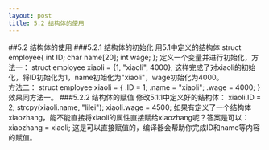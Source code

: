 ```yaml
---
layout: post
title: 5.2 结构体的使用
---
```

##5.2 结构体的使用
###5.2.1 结构体的初始化
用5.1中定义的结构体
    struct employee{
        int ID;
        char name[20];
        int wage;
    };
定义一个变量并进行初始化，方法一：
    struct employee xiaoli = {1, "xiaoli", 4000};
这样完成了对xiaoli的初始化，将ID初始化为1，name初始化为"xiaoli"，wage初始化为4000。<br>
方法二：
    struct employee xiaoli = {
        .ID = 1;
        .name = "xiaoli";
        .wage = 4000;
    }
效果同方法一。
###5.2.2 结构体的赋值
修改5.1.1中定义好的结构体：
    xiaoli.ID = 2;
    strcpy(xiaoli.name, "lilei");
    xiaoli.wage = 4500;
如果有定义了一个结构体xiaozhang，能不能直接将xiaoli的属性直接赋给xiaozhang呢？答案是可以：
    xiaozhang = xiaoli;
这是可以直接赋值的，编译器会帮助你完成ID和name等内容的赋值。

